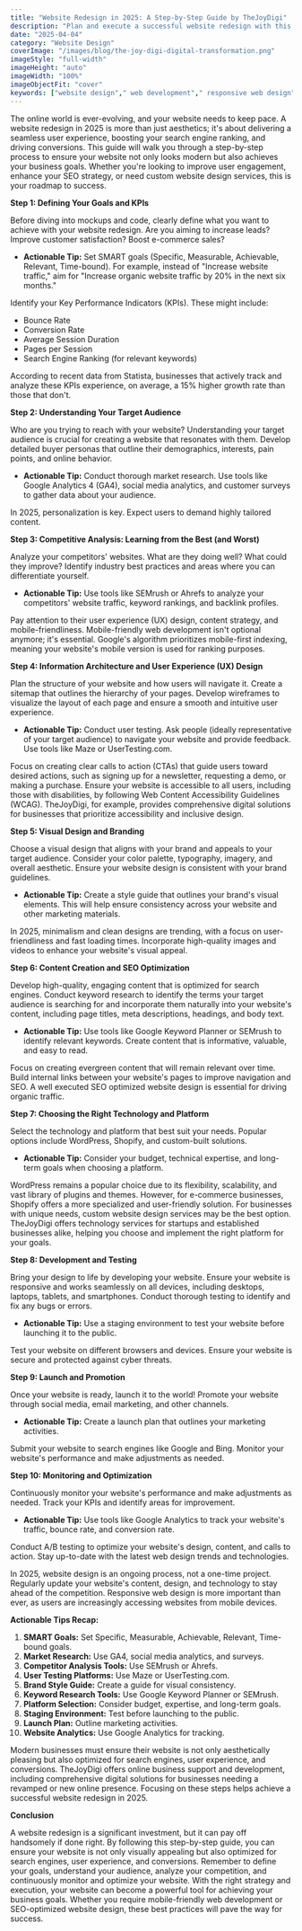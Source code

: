 ```yaml
---
title: "Website Redesign in 2025: A Step-by-Step Guide by TheJoyDigi"
description: "Plan and execute a successful website redesign with this step-by-step guide from TheJoyDigi. We cover everything from setting goals and defining your target audience to choosing a design and measuring results."
date: "2025-04-04"
category: "Website Design"
coverImage: "/images/blog/the-joy-digi-digital-transformation.png"
imageStyle: "full-width"
imageHeight: "auto"
imageWidth: "100%"
imageObjectFit: "cover"
keywords: ["website design"," web development"," responsive web design","custom website design services"," mobile-friendly web development"," SEO optimized website design"]
---
```


The online world is ever-evolving, and your website needs to keep pace. A website redesign in 2025 is more than just aesthetics; it's about delivering a seamless user experience, boosting your search engine ranking, and driving conversions. This guide will walk you through a step-by-step process to ensure your website not only looks modern but also achieves your business goals. Whether you're looking to improve user engagement, enhance your SEO strategy, or need custom website design services, this is your roadmap to success.

**Step 1: Defining Your Goals and KPIs**

Before diving into mockups and code, clearly define what you want to achieve with your website redesign. Are you aiming to increase leads? Improve customer satisfaction? Boost e-commerce sales?

*   **Actionable Tip:** Set SMART goals (Specific, Measurable, Achievable, Relevant, Time-bound). For example, instead of "Increase website traffic," aim for "Increase organic website traffic by 20% in the next six months."

Identify your Key Performance Indicators (KPIs). These might include:

*   Bounce Rate
*   Conversion Rate
*   Average Session Duration
*   Pages per Session
*   Search Engine Ranking (for relevant keywords)

According to recent data from Statista, businesses that actively track and analyze these KPIs experience, on average, a 15% higher growth rate than those that don't.

**Step 2: Understanding Your Target Audience**

Who are you trying to reach with your website? Understanding your target audience is crucial for creating a website that resonates with them. Develop detailed buyer personas that outline their demographics, interests, pain points, and online behavior.

*   **Actionable Tip:** Conduct thorough market research. Use tools like Google Analytics 4 (GA4), social media analytics, and customer surveys to gather data about your audience.

In 2025, personalization is key. Expect users to demand highly tailored content.

**Step 3: Competitive Analysis: Learning from the Best (and Worst)**

Analyze your competitors' websites. What are they doing well? What could they improve? Identify industry best practices and areas where you can differentiate yourself.

*   **Actionable Tip:** Use tools like SEMrush or Ahrefs to analyze your competitors' website traffic, keyword rankings, and backlink profiles.

Pay attention to their user experience (UX) design, content strategy, and mobile-friendliness. Mobile-friendly web development isn't optional anymore; it's essential. Google's algorithm prioritizes mobile-first indexing, meaning your website's mobile version is used for ranking purposes.

**Step 4: Information Architecture and User Experience (UX) Design**

Plan the structure of your website and how users will navigate it. Create a sitemap that outlines the hierarchy of your pages. Develop wireframes to visualize the layout of each page and ensure a smooth and intuitive user experience.

*   **Actionable Tip:** Conduct user testing. Ask people (ideally representative of your target audience) to navigate your website and provide feedback. Use tools like Maze or UserTesting.com.

Focus on creating clear calls to action (CTAs) that guide users toward desired actions, such as signing up for a newsletter, requesting a demo, or making a purchase. Ensure your website is accessible to all users, including those with disabilities, by following Web Content Accessibility Guidelines (WCAG). TheJoyDigi, for example, provides comprehensive digital solutions for businesses that prioritize accessibility and inclusive design.

**Step 5: Visual Design and Branding**

Choose a visual design that aligns with your brand and appeals to your target audience. Consider your color palette, typography, imagery, and overall aesthetic. Ensure your website design is consistent with your brand guidelines.

*   **Actionable Tip:** Create a style guide that outlines your brand's visual elements. This will help ensure consistency across your website and other marketing materials.

In 2025, minimalism and clean designs are trending, with a focus on user-friendliness and fast loading times. Incorporate high-quality images and videos to enhance your website's visual appeal.

**Step 6: Content Creation and SEO Optimization**

Develop high-quality, engaging content that is optimized for search engines. Conduct keyword research to identify the terms your target audience is searching for and incorporate them naturally into your website's content, including page titles, meta descriptions, headings, and body text.

*   **Actionable Tip:** Use tools like Google Keyword Planner or SEMrush to identify relevant keywords. Create content that is informative, valuable, and easy to read.

Focus on creating evergreen content that will remain relevant over time. Build internal links between your website's pages to improve navigation and SEO. A well executed SEO optimized website design is essential for driving organic traffic.

**Step 7: Choosing the Right Technology and Platform**

Select the technology and platform that best suit your needs. Popular options include WordPress, Shopify, and custom-built solutions.

*   **Actionable Tip:** Consider your budget, technical expertise, and long-term goals when choosing a platform.

WordPress remains a popular choice due to its flexibility, scalability, and vast library of plugins and themes. However, for e-commerce businesses, Shopify offers a more specialized and user-friendly solution. For businesses with unique needs, custom website design services may be the best option. TheJoyDigi offers technology services for startups and established businesses alike, helping you choose and implement the right platform for your goals.

**Step 8: Development and Testing**

Bring your design to life by developing your website. Ensure your website is responsive and works seamlessly on all devices, including desktops, laptops, tablets, and smartphones. Conduct thorough testing to identify and fix any bugs or errors.

*   **Actionable Tip:** Use a staging environment to test your website before launching it to the public.

Test your website on different browsers and devices. Ensure your website is secure and protected against cyber threats.

**Step 9: Launch and Promotion**

Once your website is ready, launch it to the world! Promote your website through social media, email marketing, and other channels.

*   **Actionable Tip:** Create a launch plan that outlines your marketing activities.

Submit your website to search engines like Google and Bing. Monitor your website's performance and make adjustments as needed.

**Step 10: Monitoring and Optimization**

Continuously monitor your website's performance and make adjustments as needed. Track your KPIs and identify areas for improvement.

*   **Actionable Tip:** Use tools like Google Analytics to track your website's traffic, bounce rate, and conversion rate.

Conduct A/B testing to optimize your website's design, content, and calls to action. Stay up-to-date with the latest web design trends and technologies.

In 2025, website design is an ongoing process, not a one-time project. Regularly update your website's content, design, and technology to stay ahead of the competition. Responsive web design is more important than ever, as users are increasingly accessing websites from mobile devices.

**Actionable Tips Recap:**

1.  **SMART Goals:** Set Specific, Measurable, Achievable, Relevant, Time-bound goals.
2.  **Market Research:** Use GA4, social media analytics, and surveys.
3.  **Competitor Analysis Tools:** Use SEMrush or Ahrefs.
4.  **User Testing Platforms:** Use Maze or UserTesting.com.
5.  **Brand Style Guide:** Create a guide for visual consistency.
6.  **Keyword Research Tools:** Use Google Keyword Planner or SEMrush.
7.  **Platform Selection:** Consider budget, expertise, and long-term goals.
8.  **Staging Environment:** Test before launching to the public.
9.  **Launch Plan:** Outline marketing activities.
10. **Website Analytics:** Use Google Analytics for tracking.

Modern businesses must ensure their website is not only aesthetically pleasing but also optimized for search engines, user experience, and conversions. TheJoyDigi offers online business support and development, including comprehensive digital solutions for businesses needing a revamped or new online presence. Focusing on these steps helps achieve a successful website redesign in 2025.

**Conclusion**

A website redesign is a significant investment, but it can pay off handsomely if done right. By following this step-by-step guide, you can ensure your website is not only visually appealing but also optimized for search engines, user experience, and conversions. Remember to define your goals, understand your audience, analyze your competition, and continuously monitor and optimize your website. With the right strategy and execution, your website can become a powerful tool for achieving your business goals. Whether you require mobile-friendly web development or SEO-optimized website design, these best practices will pave the way for success.
